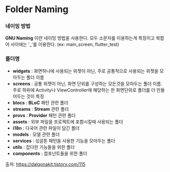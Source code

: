 # Folder Naming

### 네이밍 방법   
**GNU Naming** 이란 네이밍 방법을 사용한다. 모두 소문자를 이용하는게 특징이고 복합어 사이에는 '_'를 이용한다. (ex: main_screen, flutter_test)   
### 폴더명 
* **widgets** : 화면하나에 사용되는 위젯이 아닌, 주로 공통적으로 사용되는 위젯을 모아두는 폴더 이름    
* **screens** : 공통 위젯이 아닌, 화면 단위를 구성하는 모든것을 모아두는 폴더 이름. 주로 하위에 Activity나 ViewController에 해당하는 한 화면단위로 폴더를 더 만들어두는 것이 특징   
* **blocs** :  **BLoC** 패턴 관련 폴더   
* **streams** : **Stream** 관련 폴더   
* **provs** : **Provider** 패턴 관련 폴더   
* **assets** : 외부 파일을 프로젝트에 포함시킬때 사용되는 폴더   
* **i18n** : 다국어 관련 파일이 담긴 폴더   
* **models** : 모델 관련 폴더   
* **services** : 싱글톤 패턴을 사용한 기능을 모아두는 폴더   
* **utils** : 잡다한 기능들을 위한 폴더   
* **components** : 컴포넌트들을 위한 폴더   

출처: https://dalgonakit.tistory.com/115
